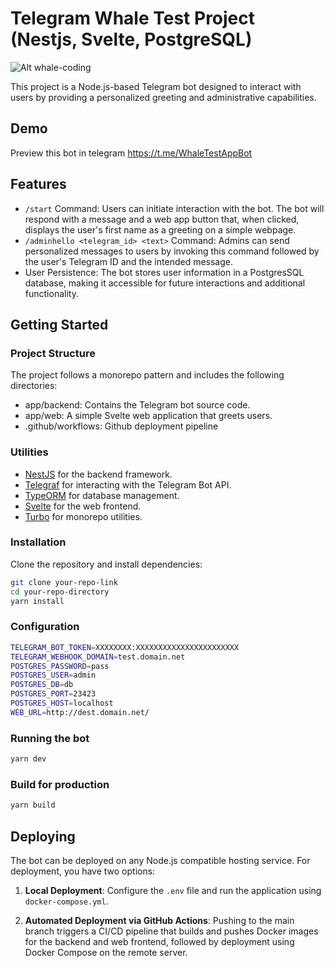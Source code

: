 # Telegram Whale Test Project (Nestjs, Svelte, PostgreSQL)

![Alt whale-coding](https://media.discordapp.net/attachments/1103192058455396443/1185599138310660177/dayrim_logo_for_a_software_developer_company_whale_sitting_with_ff904e0e-1123-472d-81d4-781759be24da.png?ex=6590323d&is=657dbd3d&hm=c2d73437c96efe8e155c1f0c02511068af92360f7d911aa5fe958b02fc3eb7f9&=&format=webp&quality=lossless&width=1328&height=450)

This project is a Node.js-based Telegram bot designed to interact with users by providing a personalized greeting and administrative capabilities.

## Demo

Preview this bot in telegram https://t.me/WhaleTestAppBot

## Features

- `/start` Command: Users can initiate interaction with the bot. The bot will respond with a message and a web app button that, when clicked, displays the user's first name as a greeting on a simple webpage.
- `/adminhello <telegram_id> <text>` Command: Admins can send personalized messages to users by invoking this command followed by the user's Telegram ID and the intended message.
- User Persistence: The bot stores user information in a PostgresSQL database, making it accessible for future interactions and additional functionality.

## Getting Started

### Project Structure

The project follows a monorepo pattern and includes the following directories:

- app/backend: Contains the Telegram bot source code.
- app/web: A simple Svelte web application that greets users.
- .github/workflows: Github deployment pipeline

### Utilities

- [NestJS](https://nestjs.com/) for the backend framework.
- [Telegraf](https://telegraf.js.org/) for interacting with the Telegram Bot API.
- [TypeORM](https://typeorm.io/) for database management.
- [Svelte](https://svelte.dev/) for the web frontend.
- [Turbo](https://turborepo.org/) for monorepo utilities.

### Installation

Clone the repository and install dependencies:

```sh
git clone your-repo-link
cd your-repo-directory
yarn install
```

### Configuration

```sh
TELEGRAM_BOT_TOKEN=XXXXXXXX:XXXXXXXXXXXXXXXXXXXXXXX
TELEGRAM_WEBHOOK_DOMAIN=test.domain.net
POSTGRES_PASSWORD=pass
POSTGRES_USER=admin
POSTGRES_DB=db
POSTGRES_PORT=23423
POSTGRES_HOST=localhost
WEB_URL=http://dest.domain.net/
```

### Running the bot

```sh
yarn dev
```

### Build for production

```sh
yarn build
```

## Deploying

The bot can be deployed on any Node.js compatible hosting service. For deployment, you have two options:

1. **Local Deployment**: Configure the `.env` file and run the application using `docker-compose.yml`.

2. **Automated Deployment via GitHub Actions**: Pushing to the main branch triggers a CI/CD pipeline that builds and pushes Docker images for the backend and web frontend, followed by deployment using Docker Compose on the remote server.
